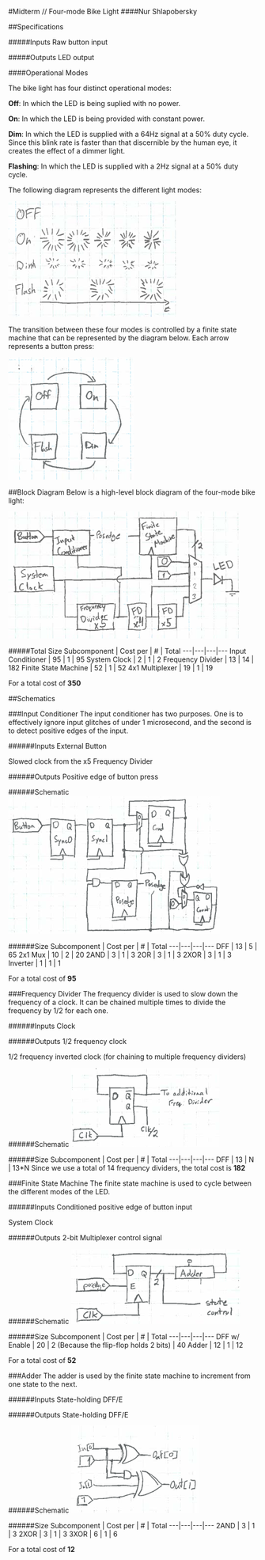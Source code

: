 #Midterm // Four-mode Bike Light
####Nur Shlapobersky

##Specifications

#####Inputs
Raw button input

#####Outputs
LED output

####Operational Modes

The bike light has four distinct operational modes:

**Off**: In which the LED is being suplied with no power.

**On**: In which the LED is being provided with constant power.

**Dim**: In which the LED is supplied with a 64Hz signal at a 50% duty cycle. Since this blink rate is faster than that discernible by the human eye, it creates the effect of a dimmer light.

**Flashing**: In which the LED is supplied with a 2Hz signal at a 50% duty cycle.

The following diagram represents the different light modes:

![](modes.png)

The transition between these four modes is controlled by a finite state machine that can be represented by the diagram below. Each arrow represents a button press:

![](fsmd.png)

##Block Diagram
Below is a high-level block diagram of the four-mode bike light:

![](./light.png)

#####Total Size
Subcomponent | Cost per | # | Total
---|---|---|---
Input Conditioner | 95 | 1 | 95
System Clock | 2 | 1 | 2
Frequency Divider | 13 | 14 | 182
Finite State Machine | 52 | 1 | 52
4x1 Multiplexer | 19 | 1 | 19

For a total cost of **350**

##Schematics

###Input Conditioner
The input conditioner has two purposes. One is to effectively ignore input glitches of under 1 microsecond, and the second is to detect positive edges of the input.

######Inputs
External Button

Slowed clock from the x5 Frequency Divider

######Outputs
Positive edge of button press


######Schematic
![](inputconditioner.png)

######Size
Subcomponent | Cost per | # | Total
---|---|---|---
DFF | 13 | 5 | 65
2x1 Mux | 10 | 2 | 20
2AND | 3 | 1 | 3
2OR | 3 | 1 | 3
2XOR | 3 | 1 | 3
Inverter | 1 | 1 | 1

For a total cost of **95**

###Frequency Divider
The frequency divider is used to slow down the frequency of a clock. It can be chained multiple times to divide the frequency by 1/2 for each one.

######Inputs
Clock

######Outputs
1/2 frequency clock

1/2 frequency inverted clock (for chaining to multiple frequency dividers)


######Schematic
![](FD.png)

######Size
Subcomponent | Cost per | # | Total
---|---|---|---
DFF | 13 | N | 13*N
Since we use a total of 14 frequency dividers, the total cost is  **182**

###Finite State Machine
The finite state machine is used to cycle between the different modes of the LED.

######Inputs
Conditioned positive edge of button input

System Clock

######Outputs
2-bit Multiplexer control signal


######Schematic
![](FSM.png)

######Size
Subcomponent | Cost per | # | Total
---|---|---|---
DFF w/ Enable | 20 | 2 (Because the flip-flop holds 2 bits) | 40
Adder | 12 | 1 | 12


For a total cost of **52**

###Adder
The adder is used by the finite state machine to increment from one state to the next.

######Inputs
State-holding DFF/E

######Outputs
State-holding DFF/E

######Schematic
![](adder.png)

######Size
Subcomponent | Cost per | # | Total
---|---|---|---
2AND | 3 | 1 | 3
2XOR | 3 | 1 | 3
3XOR | 6 | 1 | 6

For a total cost of **12**

